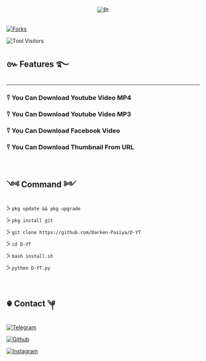 <p>
<img src="https://camo.githubusercontent.com/82291b0fe831bfc6781e07fc5090cbd0a8b912bb8b8d4fec0696c881834f81ac/68747470733a2f2f70726f626f742e6d656469612f394575424971676170492e676966" width="400" height="2"> <br><br>

<p align="center"><img src="https://te.legra.ph/file/649360d6ee26b2e3a24b8.jpg" alt="Bt">

<p>
<img src="https://camo.githubusercontent.com/82291b0fe831bfc6781e07fc5090cbd0a8b912bb8b8d4fec0696c881834f81ac/68747470733a2f2f70726f626f742e6d656469612f394575424971676170492e676966" width="400" height="2"> <br><br>
<a href="https://github.com/Anonymous-Zpt/T-banner4/network/members"><img title="Forks" src="https://img.shields.io/github/forks/Darken-Pasiya/D-YT?color=blue&style=flat-square"></a>

![Tool Visitors](https://visitor-badge.glitch.me/badge?page_id=Darken-Pasiya/D-YT&left_color=blueviolet&right_color=brightgreen)


## ៚ Features ࿐
---
### ⍢ You Can Download Youtube Video MP4 
### ⍢ You Can Download Youtube Video MP3 
### ⍢ You Can Download Facebook Video 
### ⍢ You Can Download Thumbnail From URL

<p>
<img src="https://camo.githubusercontent.com/82291b0fe831bfc6781e07fc5090cbd0a8b912bb8b8d4fec0696c881834f81ac/68747470733a2f2f70726f626f742e6d656469612f394575424971676170492e676966" width="400" height="2"> <br><br>

## ༺ Command ༻

ᐵ `pkg update && pkg upgrade`

ᐵ `pkg install git`

ᐵ `git clone https://github.com/Darken-Pasiya/D-YT`

ᐵ `cd D-YT`

ᐵ `bash install.sh`

ᐵ `python D-YT.py`

<p>
<img src="https://camo.githubusercontent.com/82291b0fe831bfc6781e07fc5090cbd0a8b912bb8b8d4fec0696c881834f81ac/68747470733a2f2f70726f626f742e6d656469612f394575424971676170492e676966" width="400" height="2"> <br><br>


## ☬ Contact ༆

[![Telegram](https://img.shields.io/badge/TELEGRAM-Message-red?style=for-the-badge&logo=telegram)](https://t.me/DarkenPasiya)

<a href="https://github.com/Darken-Pasiya"><img title="Github" src="https://img.shields.io/badge/Darken-Pasiya-black?style=for-the-badge&logo=github"></a>

[![Instagram](https://img.shields.io/badge/WHATSAPP-Message-brightgreen?style=for-the-badge&logo=whatsapp)](https://Darken-Pasiya.WhatsApp@is.gd/XSaMMp)

<p>
<img src="https://camo.githubusercontent.com/82291b0fe831bfc6781e07fc5090cbd0a8b912bb8b8d4fec0696c881834f81ac/68747470733a2f2f70726f626f742e6d656469612f394575424971676170492e676966" width="400" height="2"> <br><br>
